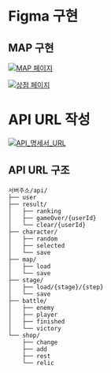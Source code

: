 # Figma 구현
## MAP 구현

[![MAP 페이지](/uploads/87233d456c7f2b8b64e1432503a8c856/image.png)](https://www.figma.com/file/kp8UHDRA1XhZtkWRWxN7XW/Figma---Korea?node-id=85%3A75&t=h5g5sU9CA8HmXnzB-0)

[![상점 페이지](/uploads/4bb1311c36f9f849759ee07f775e821f/image.png)](https://www.figma.com/file/kp8UHDRA1XhZtkWRWxN7XW/Figma---Korea?node-id=108%3A903&t=SvbXj44d8F6irhtz-0)

# API URL 작성
[![API_명세서_URL](/uploads/beeb04380e42119b0fa4cdab20c87450/API_명세서_URL.png)](https://www.notion.so/API-cf52aa1867a24314bffa4d182e644e20)

## API URL 구조

```
서버주소/api/
├── user
├── result/
│   ├── ranking
│   ├── gameOver/{userId}
│   └── clear/{userId}
├── character/
│   ├── random
│   ├── selected
│   └── save
├── map/
│   ├── load
│   └── save
├── stage/
│   ├── load/{stage}/{step}
│   └── save
├── battle/
│   ├── enemy
│   ├── player
│   ├── finished
│   └── victory
└── shop/
    ├── change
    ├── add
    ├── rest
    └── relic

```
